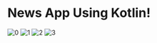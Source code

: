 # News App Using Kotlin!
![0](https://user-images.githubusercontent.com/53301200/172053564-4e87cddd-6e0c-4a25-9f41-2c6870c6317e.jpg)
![1](https://user-images.githubusercontent.com/53301200/172053566-a93ef7e0-5e5c-4037-abeb-1efc72d65429.jpg)
![2](https://user-images.githubusercontent.com/53301200/172053569-52490a0a-5ed0-4a66-9f62-3c0f22332e43.jpg)
![3](https://user-images.githubusercontent.com/53301200/172053571-3f3c04e7-97de-4ce7-b6b8-c7dfd7fea340.jpg)
